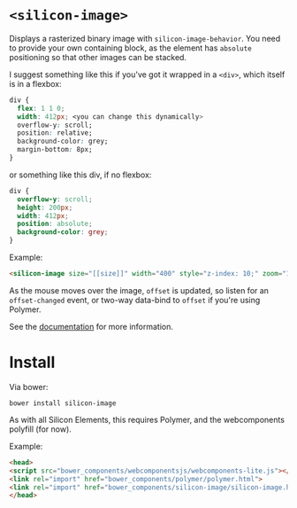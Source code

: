 # `<silicon-image>`
Displays a rasterized binary image with `silicon-image-behavior`.  You need to provide your own containing block, as the element has `absolute` positioning so that other images can be stacked.

I suggest something like this if you've got it wrapped in a `<div>`, which itself is in a flexbox:

```css
div {
  flex: 1 1 0;
  width: 412px; <you can change this dynamically>
  overflow-y: scroll;
  position: relative;
  background-color: grey;
  margin-bottom: 8px;
}
```

or something like this div, if no flexbox:

```css
div {
  overflow-y: scroll;
  height: 200px;
  width: 412px;
  position: absolute;
  background-color: grey;
}
```

Example:

```html
<silicon-image size="[[size]]" width="400" style="z-index: 10;" zoom="10" offset="{{offset}}"></silicon-image>
```

As the mouse moves over the image, `offset` is updated, so listen for an `offset-changed` event, or two-way data-bind to `offset` if you're using Polymer.

See the [documentation](http://m4b.github.io/silicon-image) for more information.

# Install

Via bower:

`bower install silicon-image`

As with all Silicon Elements, this requires Polymer, and the webcomponents polyfill (for now).

Example:

```html
<head>
<script src="bower_components/webcomponentsjs/webcomponents-lite.js"></script>
<link rel="import" href="bower_components/polymer/polymer.html">
<link rel="import" href="bower_components/silicon-image/silicon-image.html">
</head>
```
